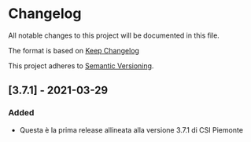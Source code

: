 # Changelog
All notable changes to this project will be documented in this file.

The format is based on [Keep Changelog](https://keepachangelog.com/en/1.0.0/)

This project adheres to [Semantic Versioning](https://semver.org/spec/v2.0.0.html).


## [3.7.1] - 2021-03-29
### Added
- Questa è la prima release allineata alla versione 3.7.1 di CSI Piemonte

